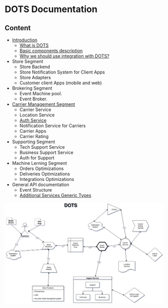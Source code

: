 # DOTS Documentation

## Content

* [Introduction](WhatIsDOTS.md)
	* [What is DOTS](WhatIsDOTS.md)
	* [Basic components description](BasicComponentDescription.md)
	* [Why we should use integration with DOTS?](WhyWeShouldUseIntegrationWithDOTS.md)
* Store Segment
	* Store Backend
	* Store Notification System for Client Apps
	* Store Adapters
	* Customer client Apps (mobile and web)
* Brokering Segment
	* Event Machine pool.
	* Event Broker.
* [Carrier Management Segment](CarrierManagementSegment.md)
	* Carrier Service 
	* Location Service
	* [Auth Service](AuthService.md)
	* Notification Service for Carriers
	* Carrier Apps
	* Carrier Rating
* Supporting Segment
	* Tech Support Service
	* Business Support Service
	* Auth for Support
* Machine Lerning Segment
	* Orders Optimizations
	* Deliveries Optimizations
	* Integrations Optimizations 	
* General API documentation
	* Event Structure
	* [Additional Services Generic Types](AdditionalServicesGenericTypes.md)


![DOTS sсheme](images/scheme.png)